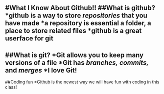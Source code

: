 #What I Know About Github!!
##What is github? 
*github is a way to store *repositories* that you have made
  *a repository is essential a folder, a place to store related files
*github is a great userface for git 
---
##What is git?
*Git allows you to keep many versions of a file
*Git has *branches,* *commits,* and *merges*
*I **love** Git!
---
##Coding fun
*Github is the newest way we will have fun with coding in this class!
